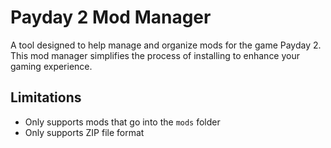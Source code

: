 # Payday 2 Mod Manager

A tool designed to help manage and organize mods for the game Payday 2. This mod manager simplifies the process of installing to enhance your gaming experience.

## Limitations
- Only supports mods that go into the `mods` folder
- Only supports ZIP file format

